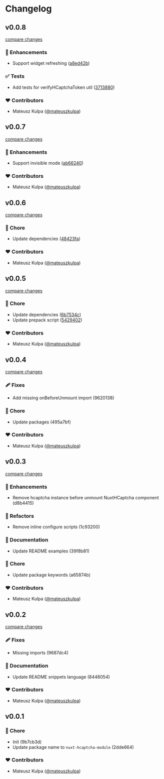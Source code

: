 # Changelog


## v0.0.8

[compare changes](https://github.com/mateuszkulpa/nuxt-hcaptcha/compare/v0.0.7...v0.0.8)

### 🚀 Enhancements

- Support widget refreshing ([a8ed42b](https://github.com/mateuszkulpa/nuxt-hcaptcha/commit/a8ed42b))

### ✅ Tests

- Add tests for verifyHCaptchaToken util ([3713880](https://github.com/mateuszkulpa/nuxt-hcaptcha/commit/3713880))

### ❤️ Contributors

- Mateusz Kulpa ([@mateuszkulpa](https://github.com/mateuszkulpa))

## v0.0.7

[compare changes](https://github.com/mateuszkulpa/nuxt-hcaptcha/compare/v0.0.6...v0.0.7)

### 🚀 Enhancements

- Support invisible mode ([ab66240](https://github.com/mateuszkulpa/nuxt-hcaptcha/commit/ab66240))

### ❤️ Contributors

- Mateusz Kulpa ([@mateuszkulpa](https://github.com/mateuszkulpa))

## v0.0.6

[compare changes](https://github.com/mateuszkulpa/nuxt-hcaptcha/compare/v0.0.5...v0.0.6)

### 🏡 Chore

- Update dependencies ([48423fa](https://github.com/mateuszkulpa/nuxt-hcaptcha/commit/48423fa))

### ❤️ Contributors

- Mateusz Kulpa ([@mateuszkulpa](https://github.com/mateuszkulpa))

## v0.0.5

[compare changes](https://github.com/mateuszkulpa/nuxt-hcaptcha/compare/v0.0.4...v0.0.5)

### 🏡 Chore

- Update dependencies ([6b7534c](https://github.com/mateuszkulpa/nuxt-hcaptcha/commit/6b7534c))
- Update prepack script ([5429402](https://github.com/mateuszkulpa/nuxt-hcaptcha/commit/5429402))

### ❤️ Contributors

- Mateusz Kulpa ([@mateuszkulpa](http://github.com/mateuszkulpa))

## v0.0.4

[compare changes](https://undefined/undefined/compare/v0.0.3...v0.0.4)


### 🩹 Fixes

  - Add missing onBeforeUnmount import (9620138)

### 🏡 Chore

  - Update packages (495a7bf)

### ❤️  Contributors

- Mateusz Kulpa ([@mateuszkulpa](http://github.com/mateuszkulpa))

## v0.0.3

[compare changes](https://undefined/undefined/compare/v0.0.2...v0.0.3)


### 🚀 Enhancements

  - Remove hcaptcha instance before unmount NuxtHCaptcha component (d8b4415)

### 💅 Refactors

  - Remove inline configure scripts (1c93200)

### 📖 Documentation

  - Update README examples (39f8b81)

### 🏡 Chore

  - Update package keywords (a65874b)

### ❤️  Contributors

- Mateusz Kulpa ([@mateuszkulpa](http://github.com/mateuszkulpa))

## v0.0.2

[compare changes](https://undefined/undefined/compare/v0.0.1...v0.0.2)


### 🩹 Fixes

  - Missing imports (9687dc4)

### 📖 Documentation

  - Update README snippets language (8448054)

### ❤️  Contributors

- Mateusz Kulpa ([@mateuszkulpa](http://github.com/mateuszkulpa))

## v0.0.1


### 🏡 Chore

  - Init (9b7cb3d)
  - Update package name to `nuxt-hcaptcha-module` (2dde664)

### ❤️  Contributors

- Mateusz Kulpa ([@mateuszkulpa](http://github.com/mateuszkulpa))

